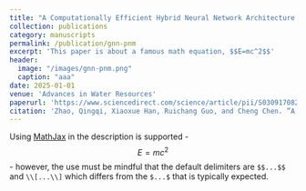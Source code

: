 ```yaml
---
title: "A Computationally Efficient Hybrid Neural Network Architecture for Porous Media: Integrating Convolutional and Graph Neural Networks for Improved Property Predictions"
collection: publications
category: manuscripts
permalink: /publication/gnn-pnm
excerpt: 'This paper is about a famous math equation, $$E=mc^2$$'
header:
  image: "/images/gnn-pnm.png"
  caption: "aaa"
date: 2025-01-01
venue: 'Advances in Water Resources'
paperurl: 'https://www.sciencedirect.com/science/article/pii/S0309170824002689'
citation: 'Zhao, Qingqi, Xiaoxue Han, Ruichang Guo, and Cheng Chen. ”A Computationally Efficient Hybrid Neural Network Architecture for Porous Media: Integrating Convolutional and Graph Neural Networks for Improved Property Predictions.” Advances in Water Resources (2025): 104881.'
---
```


Using [MathJax](https://www.mathjax.org/) in the description is supported - $$E=mc^2$$ - however, the use must be mindful that the default delimiters are `$$...$$` and `\\[...\\]` which differs from the `$...$` that is typically expected.
